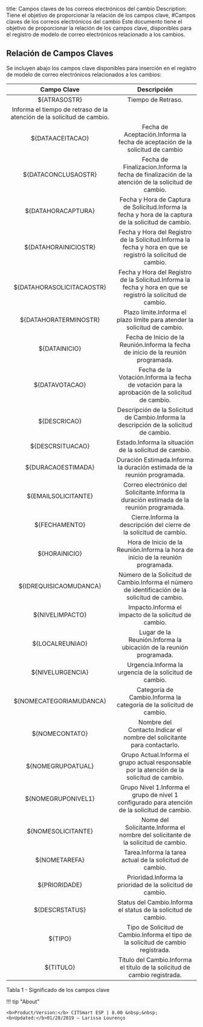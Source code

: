 title: Campos claves de los correos electrónicos del cambio
Description: Tiene el objetivo de proporcionar la relación de los campos clave,
#Campos claves de los correos electrónicos del cambio
Este documento tiene el objetivo de proporcionar la relación de los campos clave, disponibles para el registro de modelo de correo electrónicos relacionado a los cambios.

Relación de Campos Claves
-------------------------

Se incluyen abajo los campos clave disponibles para inserción en el registro de
modelo de correo electrónicos relacionados a los cambios:

|      **Campo Clave**      |                                                **Descripción**                                               |
|:-------------------------:|:------------------------------------------------------------------------------------------------------------:|
|        ${ATRASOSTR}       |           Tiempo de Retraso.
Informa el tiempo de retraso de la atención de la solicitud de cambio.           |
|      ${DATAACEITACAO}     |                 Fecha de Aceptación.Informa la fecha de aceptación de la solicitud de cambio                 |
|    ${DATACONCLUSAOSTR}    |       Fecha de Finalizacion.Informa la fecha de finalización de la atención de la solicitud de cambio.       |
|     ${DATAHORACAPTURA}    |     Fecha y Hora de Captura de Solicitud.Informa la fecha y hora de la captura de la solicitud de cambio.    |
|    ${DATAHORAINICIOSTR}   | Fecha y Hora del Registro de la Solicitud.Informa la fecha y hora en que se registró la solicitud de cambio. |
| ${DATAHORASOLICITACAOSTR} | Fecha y Hora del Registro de la Solicitud.Informa la fecha y hora en que se registró la solicitud de cambio. |
|   ${DATAHORATERMINOSTR}   |                   Plazo límite.Informa el plazo límite para atender la solicitud de cambio.                  |
|       ${DATAINICIO}       |              Fecha de Inicio de la Reunión.Informa la fecha de inicio de la reunión programada.              |
|       ${DATAVOTACAO}      |        Fecha de la Votación.Informa la fecha de votación para la aprobación de la solicitud de cambio.       |
|        ${DESCRICAO}       |            Descripción de la Solicitud de Cambio.Informa la descripción de la solicitud de cambio.           |
|      ${DESCRSITUACAO}     |                            Estado.Informa la situación de la solicitud de cambio.                            |
|     ${DURACAOESTIMADA}    |                   Duración Estimada.Informa la duración estimada de la reunión programada.                   |
|    ${EMAILSOLICITANTE}    |           Correo electrónico del Solicitante.Informa la duración estimada de la reunión programada.          |
|       ${FECHAMENTO}       |                      Cierre.Informa la descripción del cierre de la solicitud de cambio.                     |
|       ${HORAINICIO}       |               Hora de Inicio de la Reunión.Informa la hora de inicio de la reunión programada.               |
|   ${IDREQUISICAOMUDANCA}  |        Número de la Solicitud de Cambio.Informa el número de identificación de la solicitud de cambio.       |
|      ${NIVELIMPACTO}      |                             Impacto.Informa el impacto de la solicitud de cambio.                            |
|      ${LOCALREUNIAO}      |                      Lugar de la Reunión.Informa la ubicación de la reunión programada.                      |
|      ${NIVELURGENCIA}     |                            Urgencia.Informa la urgencia de la solicitud de cambio.                           |
|  ${NOMECATEGORIAMUDANCA}  |                      Categoría de Cambio.Informa la categoría de la solicitud de cambio.                     |
|       ${NOMECONTATO}      |                    Nombre del Contacto.Indicar el nombre del solicitante para contactarlo.                   |
|     ${NOMEGRUPOATUAL}     |          Grupo Actual.Informa el grupo actual responsable por la atención de la solicitud de cambio.         |
|     ${NOMEGRUPONIVEL1}    |        Grupo Nivel 1.Informa el grupo de nivel 1 configurado para atención de la solicitud de cambio.        |
|     ${NOMESOLICITANTE}    |               Nome del Solicitante.Informa el nombre del solicitante de la solicitud de cambio.              |
|       ${NOMETAREFA}       |                           Tarea.Informa la tarea actual de la solicitud de cambio.                           |
|       ${PRIORIDADE}       |                           Prioridad.Informa la prioridad de la solicitud de cambio.                          |
|       ${DESCRSTATUS}      |                        Status del Cambio.Informa el status de la solicitud de cambio.                        |
|          ${TIPO}          |               Tipo de Solicitud de Cambio.Informa el tipo de la solicitud de cambio registrada.              |
|         ${TITULO}         |                   Título del Cambio.Informa el título de la solicitud de cambio registrada.                  |

Tabla 1 - Significado de los campos clave

!!! tip "About"

    <b>Product/Version:</b> CITSmart ESP | 8.00 &nbsp;&nbsp;
    <b>Updated:</b>01/28/2019 – Larissa Lourenço
